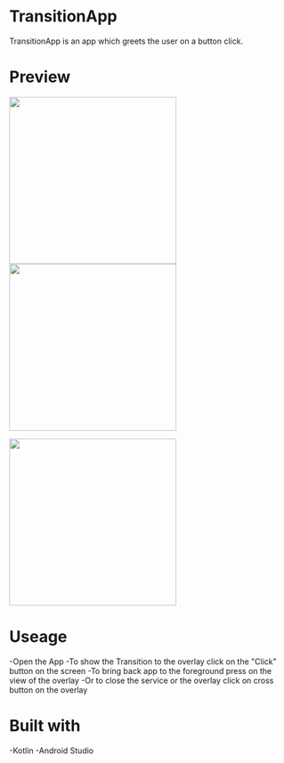 # TransitionApp
TransitionApp is an app which greets the user on a button click.

# Preview
<img src="https://github.com/SnehaGhosh12/TransitionApp/assets/85940732/b40a36fe-735d-43dd-b43c-d5e49d86455c" width="300" /> 
<img src="https://github.com/SnehaGhosh12/TransitionApp/assets/85940732/d907ac78-f6e0-43da-b62c-20ce23d6439a" width="300" />
</p>
<p>
 <img src="https://github.com/SnehaGhosh12/TransitionApp/assets/85940732/f95485ae-435d-4d05-8d1e-0cdeac6a7aea" width="300" />
</p>

# Useage
-Open the App
-To show the Transition to the overlay click on the "Click" button on the screen
-To bring back app to the foreground press on the view of the overlay
-Or to close the service or the overlay click on cross button on the overlay

# Built with
-Kotlin
-Android Studio
